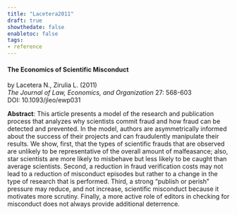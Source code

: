 ```yaml
---
title: "Lacetera2011"
draft: true
showthedate: false
enabletoc: false
tags:
- reference
---
```


#### **The Economics of Scientific Misconduct**     
by Lacetera N., Zirulia L. (2011)         
*The Journal of Law, Economics, and Organization* 27: 568-603       
DOI: 10.1093/jleo/ewp031     

**Abstract**:  This article presents a model of the research and publication process that analyzes why scientists commit fraud and how fraud can be detected and prevented. In the model, authors are asymmetrically informed about the success of their projects and can fraudulently manipulate their results. We show, first, that the types of scientific frauds that are observed are unlikely to be representative of the overall amount of malfeasance; also, star scientists are more likely to misbehave but less likely to be caught than average scientists. Second, a reduction in fraud verification costs may not lead to a reduction of misconduct episodes but rather to a change in the type of research that is performed. Third, a strong “publish or perish” pressure may reduce, and not increase, scientific misconduct because it motivates more scrutiny. Finally, a more active role of editors in checking for misconduct does not always provide additional deterrence.


